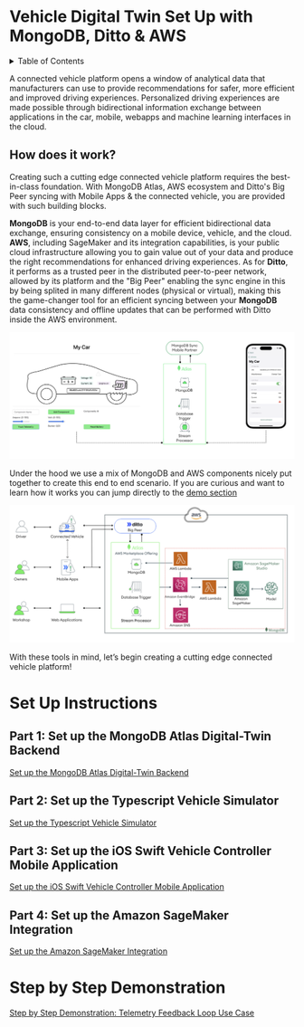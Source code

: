 # Vehicle Digital Twin Set Up with MongoDB, Ditto & AWS  

<!-- TABLE OF CONTENTS -->
<details>
  <summary>Table of Contents</summary>
  <ol>
    <li><a href="#part-1-set-up-the-mongodb-atlas-digital-twin-backend">Set up the MongoDB Atlas Digital-Twin Backend</a></li>
    <li><a href="#part-2-set-up-the-typescript-vehicle-simulator">Typescript Vehicle Simulator</a></li>
    <li><a href="#part-3-set-up-the-ios-swift-vehicle-controller-mobile-application">iOS Swift Vehicle Controller Mobile Application </a></li>
    <li><a href="#part-4-set-up-the-amazon-sagemaker-integration">SageMaker Integration</a></li>
    <li><a href="#step-by-step-demonstration">Demonstration Step by Step</a></li>
    </ol>
</details>

A connected vehicle platform opens a window of analytical data that manufacturers can use to provide recommendations for safer, more efficient and improved driving experiences. Personalized driving experiences are made possible through bidirectional information exchange between applications in the car, mobile, webapps and machine learning interfaces in the cloud.

## How does it work?

Creating such a cutting edge connected vehicle platform requires the best-in-class foundation. With MongoDB Atlas, AWS ecosystem and Ditto's Big Peer syncing with Mobile Apps & the connected vehicle, you are provided with such building blocks. 

**MongoDB** is your end-to-end data layer for efficient bidirectional data exchange, ensuring consistency on a mobile device, vehicle, and the cloud. **AWS**, including SageMaker and its integration capabilities, is your public cloud infrastructure allowing you to gain value out of your data and produce the right recommendations for enhanced driving experiences. As for **Ditto**, it performs as a trusted peer in the distributed peer-to-peer network, allowed by its platform and the "Big Peer" enabling the sync engine in this by being splited in many different nodes (physical or virtual), making this the game-changer tool for an efficient syncing between your **MongoDB** data consistency and offline updates that can be performed with Ditto inside the AWS environment.


![image](media/Overview_New.png)

Under the hood we use a mix of MongoDB and AWS components nicely put together to create this end to end scenario. If you are curious and want to learn how it works you can jump directly to the [demo section](.//Demo_Instructions.md) 

![image](./media/EndToEnd2.png)

With these tools in mind, let’s begin creating a cutting edge connected vehicle platform!



# Set Up Instructions 


## Part 1: Set up the MongoDB Atlas Digital-Twin Backend

[Set up the MongoDB Atlas Digital-Twin Backend](.//atlas-backend/README.md)

## Part 2: Set up the Typescript Vehicle Simulator

[Set up the Typescript Vehicle Simulator](.//vehicle-ts/README.md)

## Part 3: Set up the iOS Swift Vehicle Controller Mobile Application

[Set up the iOS Swift Vehicle Controller Mobile Application](.//mobile-swift/README.md)


## Part 4: Set up the Amazon SageMaker Integration

[Set up the Amazon SageMaker Integration](.//aws-sagemaker/README.md)

# Step by Step Demonstration
[Step by Step Demonstration: Telemetry Feedback Loop Use Case](.//Demo_Instructions.md)

